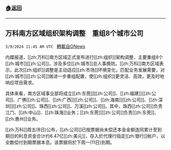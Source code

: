 ###  [:house:返回](README.md)
---


## 万科南方区域组织架构调整　重组8个城市公司
`3/9/2024 11:45 AM UTC ` [轉載自GNews](https://gnews.org/articles/2379786)

内媒报道，[[zh:万科]]南方区域正式宣布进行[[zh:组织]]架构调整，主要重组8个[[zh:城市]][[zh:公司]]，涉及多位[[zh:城市]]总人事换防。[[zh:万科]]南方区域表示，此次[[zh:组织]]调整是主动适应[[zh:市场]]环境变化，匹配业务发展需要，对[[zh:城市]][[zh:公司]]做进一步重组配置，使[[zh:组织]]更灵活、高效，更及时地响应项目需求。

具体来看，南方区域事业部将成立[[zh:东莞]][[zh:公司]]、[[zh:福建]][[zh:公司]]、广佛[[zh:公司]]、[[zh:广西]][[zh:公司]]、[[zh:海南]][[zh:公司]]、[[zh:深圳]][[zh:公司]]、珠西[[zh:公司]]、万溪[[zh:公司]]。其中，珠西[[zh:公司]]负责江门、[[zh:中山]]、[[zh:珠海]]业务；[[zh:东莞]][[zh:公司]]负责[[zh:东莞]]、[[zh:惠州]]业务。

[[zh:万科]]周五(8日)公布，[[zh:公司]]已按票据尚未偿还本金金额连同累计至到期日的利息资金合计约6.47亿[[zh:美元]]，存入於代理行指定[[zh:银行]]帐户，以全数偿付到期票据本息。该票据将於下周一(11日)到期。
